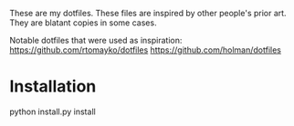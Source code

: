 These are my dotfiles. These files are inspired by other people's prior art. They are blatant copies in some cases.

Notable dotfiles that were used as inspiration:
https://github.com/rtomayko/dotfiles
https://github.com/holman/dotfiles


Installation
============
python install.py install

